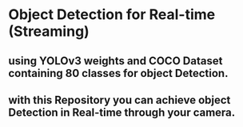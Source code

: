 # Object Detection for Real-time (Streaming)
## using YOLOv3 weights and COCO Dataset containing 80 classes for object Detection.
## with this Repository you can achieve object Detection in Real-time through your camera.
